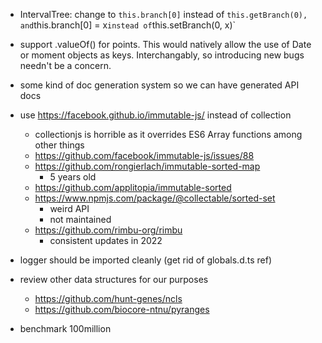 - IntervalTree: change to `this.branch[0]` instead of `this.getBranch(0), and`this.branch[0] = x`instead of`this.setBranch(0, x)`

- support .valueOf() for points. This would natively allow the use of Date
  or moment objects as keys. Interchangably, so introducing new bugs needn't be
  a concern.

- some kind of doc generation system so we can have generated API docs

- use https://facebook.github.io/immutable-js/ instead of collection

  - collectionjs is horrible as it overrides ES6 Array functions among
    other things
  - https://github.com/facebook/immutable-js/issues/88
  - https://github.com/rongierlach/immutable-sorted-map
    - 5 years old
  - https://github.com/applitopia/immutable-sorted
  - https://www.npmjs.com/package/@collectable/sorted-set
    - weird API
    - not maintained
  - https://github.com/rimbu-org/rimbu
    - consistent updates in 2022

- logger should be imported cleanly (get rid of globals.d.ts ref)

- review other data structures for our purposes

  - https://github.com/hunt-genes/ncls
  - https://github.com/biocore-ntnu/pyranges

- benchmark 100million
